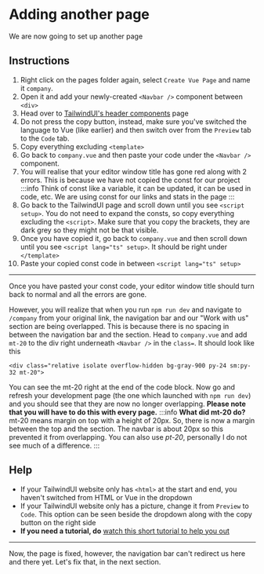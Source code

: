 # Adding another page
We are now going to set up another page
## Instructions
1. Right click on the pages folder again, select `Create Vue Page` and name it `company`.
2. Open it and add your newly-created `<Navbar />` component between `<div>`
3. Head over to [TailwindUI's header components](https://tailwindui.com/components/marketing/sections/header) page
4. Do not press the copy button, instead, make sure you've switched the language to Vue (like earlier) and then switch over from the `Preview` tab to the `Code` tab.
5. Copy everything excluding `<template>`
6. Go back to `company.vue` and then paste your code under the `<Navbar />` component.
7. You will realise that your editor window title has gone red along with 2 errors. This is because we have not copied the const for our project
:::info
Think of const like a variable, it can be updated, it can be used in code, etc. We are using const for our links and stats in the page
:::
8. Go back to the TailwindUI page and scroll down until you see `<script setup>`. You do not need to expand the consts, so copy everything excluding the `<script>`. Make sure that you copy the brackets, they are dark grey so they might not be that visible.
9. Once you have copied it, go back to `company.vue` and then scroll down until you see `<script lang="ts" setup>`. It should be right under `</template>`
10. Paste your copied const code in between `<script lang="ts" setup>`
---
Once you have pasted your const code, your editor window title should turn back to normal and all the errors are gone.

However, you will realize that when you run `npm run dev` and navigate to `/company` from your original link, the navigation bar and our "Work with us" section are being overlapped. This is because there is no spacing in between the navigation bar and the section. Head to `company.vue` and add `mt-20` to the div right underneath `<Navbar />` in the `class=`. It should look like this
```vue
<div class="relative isolate overflow-hidden bg-gray-900 py-24 sm:py-32 mt-20">
```
You can see the mt-20 right at the end of the code block. Now go and refresh your development page (the one which launched with `npm run dev`) and you should see that they are now no longer overlapping. **Please note that you will have to do this with every page.**
:::info
**What did mt-20 do?** mt-20 means margin on top with a height of 20px. So, there is now a margin between the top and the section. The navbar is about 20px so this prevented it from overlapping. You can also use *pt-20*, personally I do not see much of a difference.
:::
## Help
* If your TailwindUI website only has `<html>` at the start and end, you haven't switched from HTML or Vue in the dropdown
* If your TailwindUI website only has a picture, change it from `Preview` to `Code`. This option can be seen beside the dropdown along with the copy button on the right side 
* **If you need a tutorial, do** [watch this short tutorial to help you out](/web-another-page01.mp4)

---
Now, the page is fixed, however, the navigation bar can't redirect us here and there yet. Let's fix that, in the next section.